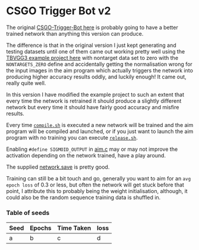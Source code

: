 # CSGO Trigger Bot v2

The original [CSGO-Trigger-Bot here](https://github.com/jcwml/CSGO-Trigger-Bot) is probably going to have a better trained network than anything this version can produce.

The difference is that in the original version I just kept generating and testing datasets until one of them came out working pretty well using the [TBVGG3 example project here](https://github.com/TFCNN/TFCNNv3) with nontarget data set to zero with the `NONTARGETS_ZERO` define and accidentally getting the normalisation wrong for the input images in the aim program which actually triggers the network into producing higher accuracy results oddly, and luckily enough! It came out, really quite well.

In this version I have modified the example project to such an extent that every time the network is retrained it should produce a slightly different network but every time it should have fairly good accuracy and misfire results.

Every time [`compile.sh`](compile.sh) is executed a new network will be trained and the aim program will be compiled and launched, or if you just want to launch the aim program with no training you can execute [`release.sh`](release.sh).

Enabling `#define SIGMOID_OUTPUT` in [aim.c](aim.c) may or may not improve the activation depending on the network trained, have a play around.

The supplied [network.save](network.save) is pretty good.

Training can still be a bit touch and go, generally you want to aim for an `avg epoch loss` of 0.3 or less, but often the network will get stuck before that point, I attribute this to probably being the weight initialisation, although, it could also be the random sequence training data is shuffled in.

### Table of seeds
| Seed  | Epochs | Time Taken | loss |
| --- | --- | --- | --- |
| a | b | c | d |
